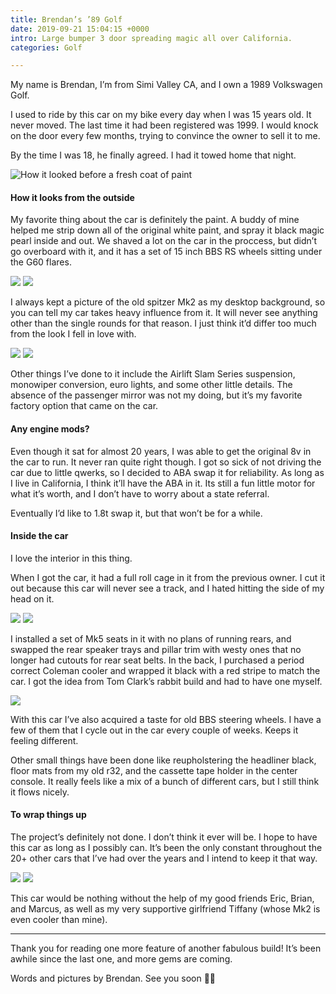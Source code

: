 ```yaml
---
title: Brendan’s ’89 Golf
date: 2019-09-21 15:04:15 +0000
intro: Large bumper 3 door spreading magic all over California.
categories: Golf

---
```

My name is Brendan, I’m from Simi Valley CA, and I own a 1989 Volkswagen Golf.

I used to ride by this car on my bike every day when I was 15 years old. It never moved. The last time it had been registered was 1999. I would knock on the door every few months, trying to convince the owner to sell it to me.

By the time I was 18, he finally agreed. I had it towed home that night.

![How it looked before a fresh coat of paint](/assets/images/uploads/brendans-89-golf-intro.jpg)


#### How it looks from the outside
My favorite thing about the car is definitely the paint. A buddy of mine helped me strip down all of the original white paint, and spray it black magic pearl inside and out. We shaved a lot on the car in the proccess, but didn’t go overboard with it, and it has a set of 15 inch BBS RS wheels sitting under the G60 flares.

![](/assets/images/uploads/brendans-89-golf-exterior-1.jpg)
![](/assets/images/uploads/brendans-89-golf-exterior-2.jpg)

I always kept a picture of the old spitzer Mk2 as my desktop background, so you can tell my car takes heavy influence from it. It will never see anything other than the single rounds for that reason. I just think it’d differ too much from the look I fell in love with.

![](/assets/images/uploads/brendans-89-golf-exterior-3.jpg)
![](/assets/images/uploads/brendans-89-golf-wheels.jpg)

Other things I’ve done to it include the Airlift Slam Series suspension, monowiper conversion, euro lights, and some other little details. The absence of the passenger mirror was not my doing, but it’s my favorite factory option that came on the car.


#### Any engine mods?
Even though it sat for almost 20 years, I was able to get the original 8v in the car to run. It never ran quite right though. I got so sick of not driving the car due to little qwerks, so I decided to ABA swap it for reliability. As long as I live in California, I think it’ll have the ABA in it. Its still a fun little motor for what it’s worth, and I don’t have to worry about a state referral.

Eventually I’d like to 1.8t swap it, but that won’t be for a while.


#### Inside the car
I love the interior in this thing.

When I got the car, it had a full roll cage in it from the previous owner. I cut it out because this car will never see a track, and I hated hitting the side of my head on it.

![](/assets/images/uploads/brendans-89-golf-interior-1.jpg)
![](/assets/images/uploads/brendans-89-golf-interior-2.jpg)

I installed a set of Mk5 seats in it with no plans of running rears, and swapped the rear speaker trays and pillar trim with westy ones that no longer had cutouts for rear seat belts. In the back, I purchased a period correct Coleman cooler and wrapped it black with a red stripe to match the car. I got the idea from Tom Clark’s rabbit build and had to have one myself.

![](/assets/images/uploads/brendans-89-golf-interior-3.jpg)

With this car I’ve also acquired a taste for old BBS steering wheels. I have a few of them that I cycle out in the car every couple of weeks. Keeps it feeling different.

Other small things have been done like reupholstering the headliner black, floor mats from my old r32, and the cassette tape holder in the center console. It really feels like a mix of a bunch of different cars, but I still think it flows nicely.


#### To wrap things up
The project’s definitely not done. I don’t think it ever will be. I hope to have this car as long as I possibly can. It’s been the only constant throughout the 20+ other cars that I’ve had over the years and I intend to keep it that way.

![](/assets/images/uploads/brendans-89-golf-exterior-4.jpg)
![](/assets/images/uploads/brendans-89-golf-exterior-5.jpg)

This car would be nothing without the help of my good friends Eric, Brian, and Marcus, as well as my very supportive girlfriend Tiffany (whose Mk2 is even cooler than mine).

----

Thank you for reading one more feature of another fabulous build! It’s been awhile since the last one, and more gems are coming.

Words and pictures by Brendan. See you soon 👋🏼